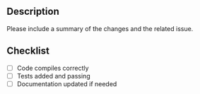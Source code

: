 ## Description
Please include a summary of the changes and the related issue. 

## Checklist
- [ ] Code compiles correctly
- [ ] Tests added and passing
- [ ] Documentation updated if needed
